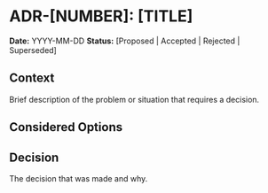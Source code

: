 # ADR-[NUMBER]: [TITLE]

**Date:** YYYY-MM-DD
**Status:** [Proposed | Accepted | Rejected | Superseded]

## Context

Brief description of the problem or situation that requires a decision.


## Considered Options


## Decision 

The decision that was made and why.

